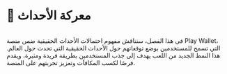 # 🤝 معركة الأحداث

<figure><img src="../../../.gitbook/assets/DALL·E 2023-04-06 15.34.11 - الصورة يجب أن تتضمن يدين في مصافحة، يجب أن تكون الصورة حية، جذابة، وبأسلوب تجريدي.png" alt=""><figcaption></figcaption></figure>

في هذا الفصل، سنناقش مفهوم احتمالات الأحداث الحقيقية ضمن منصة Play Wallet، التي تسمح للمستخدمين بوضع توقعاتهم حول الأحداث الحقيقية التي تحدث حول العالم. هذا النمط الجديد من اللعب يهدف إلى جذب المستخدمين بطريقة فريدة ومثيرة، ويقدم فرصًا لكسب المكافآت وتعزيز تجربتهم على المنصة.
